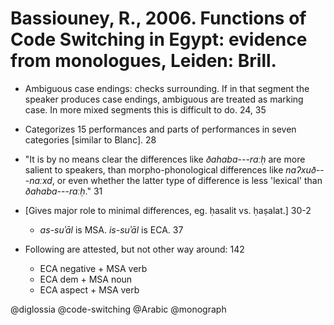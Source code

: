 # Bassiouney, R., 2006. Functions of Code Switching in Egypt: evidence from monologues, Leiden: Brill.

- Ambiguous case endings: checks surrounding. If in that segment the speaker produces case endings, ambiguous are treated as marking case. In more mixed segments this is difficult to do. 24, 35

- Categorizes 15 performances and parts of performances in seven categories [similar to Blanc]. 28

- "It is by no means clear the differences like *ðahaba*---*raːḥ* are more salient to speakers, than morpho-phonological differences like *naʔxuð*---*naːxd*, or even whether the latter type of difference is less 'lexical' than *ðahaba*---*raːḥ*." 31

- [Gives major role to minimal differences, eg. ḥasalit vs. ḥaṣalat.] 30-2
  - *as-suʾāl* is MSA. *is-suʾāl* is ECA. 37

- Following are attested, but not other way around: 142
  - ECA negative + MSA verb
  - ECA dem + MSA noun
  - ECA aspect + MSA verb

@diglossia
@code-switching
@Arabic
@monograph
